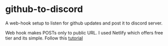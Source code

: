 # github-to-discord

A web-hook setup to listen for github updates and post it to discord server.

Web hook makes POSTs only to public URL. I used Netlify which offers free tier and its simple. Follow this [tutorial](https://www.youtube.com/watch?v=41NOoEz3Tzc)
